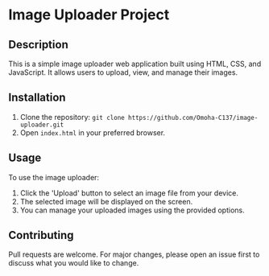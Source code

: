 # Image Uploader Project

## Description
This is a simple image uploader web application built using HTML, CSS, and JavaScript. It allows users to upload, view, and manage their images.

## Installation
1. Clone the repository: `git clone https://github.com/Omoha-C137/image-uploader.git`
2. Open `index.html` in your preferred browser.

## Usage
To use the image uploader:
1. Click the 'Upload' button to select an image file from your device.
2. The selected image will be displayed on the screen.
3. You can manage your uploaded images using the provided options.

## Contributing
Pull requests are welcome. For major changes, please open an issue first to discuss what you would like to change.
